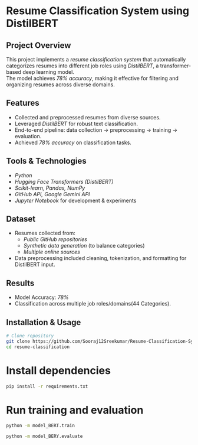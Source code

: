 # Resume Classification System using DistilBERT  

## Project Overview  
This project implements a *resume classification system* that automatically categorizes resumes into different job roles using *DistilBERT*, a transformer-based deep learning model.  
The model achieves *78% accuracy*, making it effective for filtering and organizing resumes across diverse domains.  

## Features  
- Collected and preprocessed resumes from diverse sources.  
- Leveraged *DistilBERT* for robust text classification.  
- End-to-end pipeline: data collection → preprocessing → training → evaluation.  
- Achieved *78% accuracy* on classification tasks.  

##  Tools & Technologies  
- *Python*  
- *Hugging Face Transformers (DistilBERT)*  
- *Scikit-learn, Pandas, NumPy*  
- *GitHub API, Google Gemini API*  
- *Jupyter Notebook* for development & experiments  

##  Dataset  
- Resumes collected from:  
  - *Public GitHub repositories*  
  - *Synthetic data generation* (to balance categories)  
  - *Multiple online sources*  
- Data preprocessing included cleaning, tokenization, and formatting for DistilBERT input.  

## Results  
- Model Accuracy: *78%*  
- Classification across multiple job roles/domains(44 Categories).  

##  Installation & Usage  
```bash
# Clone repository
git clone https://github.com/Sooraj12Sreekumar/Resume-Classification-System-Using-BERT.git
cd resume-classification
```

# Install dependencies
```bash
pip install -r requirements.txt
```
# Run training and evaluation
```bash
python -m model_BERT.train
```
```bash
python -m model_BERY.evaluate
```
